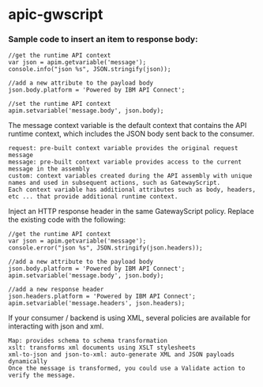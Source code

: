# apic-gwscript  
  
### Sample code to insert an item to response body:  
```
//get the runtime API context
var json = apim.getvariable('message');
console.info("json %s", JSON.stringify(json));

//add a new attribute to the payload body
json.body.platform = 'Powered by IBM API Connect';

//set the runtime API context
apim.setvariable('message.body', json.body);

```
  
The message context variable is the default context that contains the API runtime context, which includes the JSON body sent back to the consumer.  
```
request: pre-built context variable provides the original request message  
message: pre-built context variable provides access to the current message in the assembly  
custom: context variables created during the API assembly with unique names and used in subsequent actions, such as GatewayScript.  
Each context variable has additional attributes such as body, headers, etc ... that provide additional runtime context.  
```    
Inject an HTTP response header in the same GatewayScript policy. Replace the existing code with the following:  
```  
//get the runtime API context
var json = apim.getvariable('message');
console.error("json %s", JSON.stringify(json.headers));

//add a new attribute to the payload body 
json.body.platform = 'Powered by IBM API Connect';
apim.setvariable('message.body', json.body);

//add a new response header
json.headers.platform = 'Powered by IBM API Connect';
apim.setvariable('message.headers', json.headers);
```

If your consumer / backend is using XML, several policies are available for interacting with json and xml.
```
Map: provides schema to schema transformation
xslt: transforms xml documents using XSLT stylesheets
xml-to-json and json-to-xml: auto-generate XML and JSON payloads dynamically
Once the message is transformed, you could use a Validate action to verify the message.
```
